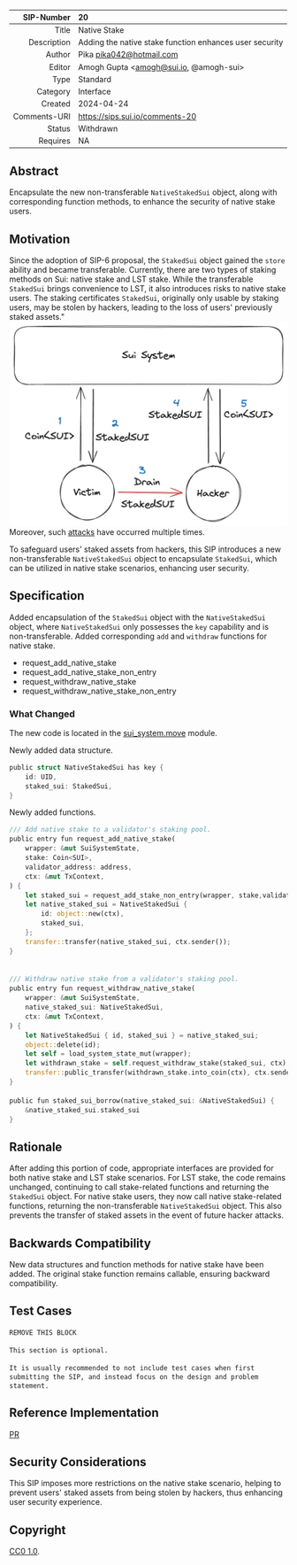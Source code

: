 | SIP-Number          | 20 |
| ---:                | :--- |
| Title               | Native Stake |
| Description         | Adding the native stake function enhances user security |
| Author              | Pika <pika042@hotmail.com> |
| Editor              | Amogh Gupta <amogh@sui.io, @amogh-sui>  |
| Type                | Standard|
| Category            | Interface |
| Created             | 2024-04-24 |
| Comments-URI        | https://sips.sui.io/comments-20 |
| Status              | Withdrawn |
| Requires            | NA |


## Abstract

Encapsulate the new non-transferable `NativeStakedSui` object, along with corresponding function methods, to enhance the security of native stake users.

## Motivation

Since the adoption of SIP-6 proposal, the `StakedSui` object gained the `store` ability and became transferable. 
Currently, there are two types of staking methods on Sui: native stake and LST stake. 
While the transferable `StakedSui` brings convenience to LST, it also introduces risks to native stake users. The staking certificates `StakedSui`, originally only usable by staking users, may be stolen by hackers, leading to the loss of users' previously staked assets."
![hacker_attack](../assets/sip-tmp/hacker_attack.jpeg)
Moreover, such [attacks](https://twitter.com/pikapikasui/status/1783025361275765136) have occurred multiple times.

To safeguard users' staked assets from hackers, this SIP introduces a new non-transferable `NativeStakedSui` object to encapsulate `StakedSui`, which can be utilized in native stake scenarios, enhancing user security.

## Specification

Added encapsulation of the `StakedSui` object with the `NativeStakedSui` object, where `NativeStakedSui` only possesses the `key` capability and is non-transferable. 
Added corresponding `add` and `withdraw` functions for native stake.
- request_add_native_stake
- request_add_native_stake_non_entry
- request_withdraw_native_stake
- request_withdraw_native_stake_non_entry


### What Changed

The new code is located in the [sui_system.move](https://github.com/MystenLabs/sui/tree/main/crates/sui-framework/packages/sui-system/sources/sui_system.move) module.

Newly added data structure.

```rust
public struct NativeStakedSui has key {
    id: UID,
    staked_sui: StakedSui,
}
```

Newly added functions.

```rust
/// Add native stake to a validator's staking pool.
public entry fun request_add_native_stake(
    wrapper: &mut SuiSystemState,
    stake: Coin<SUI>,
    validator_address: address,
    ctx: &mut TxContext,
) {
    let staked_sui = request_add_stake_non_entry(wrapper, stake,validator_address, ctx);
    let native_staked_sui = NativeStakedSui {
        id: object::new(ctx),
        staked_sui,
    };
    transfer::transfer(native_staked_sui, ctx.sender());
}


/// Withdraw native stake from a validator's staking pool.
public entry fun request_withdraw_native_stake(
    wrapper: &mut SuiSystemState,
    native_staked_sui: NativeStakedSui,
    ctx: &mut TxContext,
) {
    let NativeStakedSui { id, staked_sui } = native_staked_sui;
    object::delete(id);
    let self = load_system_state_mut(wrapper);
    let withdrawn_stake = self.request_withdraw_stake(staked_sui, ctx);
    transfer::public_transfer(withdrawn_stake.into_coin(ctx), ctx.sender());
}

public fun staked_sui_borrow(native_staked_sui: &NativeStakedSui) {
    &native_staked_sui.staked_sui
}
```


## Rationale

After adding this portion of code, appropriate interfaces are provided for both native stake and LST stake scenarios.
For LST stake, the code remains unchanged, continuing to call stake-related functions and returning the `StakedSui` object.
For native stake users, they now call native stake-related functions, returning the non-transferable `NativeStakedSui` object. This also prevents the transfer of staked assets in the event of future hacker attacks.

## Backwards Compatibility

New data structures and function methods for native stake have been added. The original stake function remains callable, ensuring backward compatibility.

## Test Cases

```
REMOVE THIS BLOCK

This section is optional.

It is usually recommended to not include test cases when first submitting the SIP, and instead focus on the design and problem statement.
```

## Reference Implementation

[PR](https://github.com/MystenLabs/sui/pull/17317)

## Security Considerations

This SIP imposes more restrictions on the native stake scenario, helping to prevent users' staked assets from being stolen by hackers, thus enhancing user security experience.

## Copyright

[CC0 1.0](../LICENSE.md).
